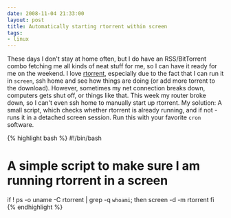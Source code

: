 ```yaml
---
date: 2008-11-04 21:33:00
layout: post
title: Automatically starting rtorrent within screen
tags:
- linux
---
```


These days I don't stay at home often, but I do have an RSS/BitTorrent combo
fetching me all kinds of neat stuff for me, so I can have it ready for me on
the weekend. I love [rtorrent](http://libtorrent.rakshasa.no/), especially due
to the fact that I can run it in `screen`, ssh home and see how things are
doing (or add more torrent to the download). However, sometimes my net
connection breaks down, computers gets shut off, or things like that. This week
my router broke down, so I can't even ssh home to manually start up rtorrent.
My solution: A small script, which checks whether rtorrent is already running,
and if not - runs it in a detached screen session. Run this with your favorite
`cron` software.

{% highlight bash %}
#!/bin/bash
# A simple script to make sure I am running rtorrent in a screen

if ! ps -o uname -C rtorrent | grep -q `whoami`; then
	screen -d -m rtorrent
fi
{% endhighlight %}
